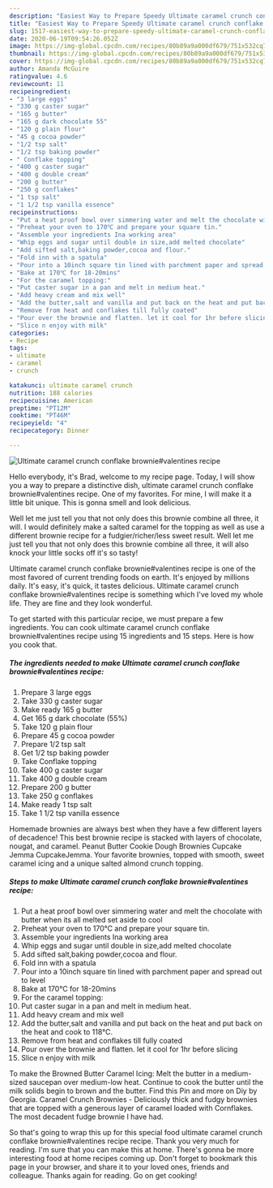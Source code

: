 ```yaml
---
description: "Easiest Way to Prepare Speedy Ultimate caramel crunch conflake brownie#valentines recipe"
title: "Easiest Way to Prepare Speedy Ultimate caramel crunch conflake brownie#valentines recipe"
slug: 1517-easiest-way-to-prepare-speedy-ultimate-caramel-crunch-conflake-brownievalentines-recipe
date: 2020-06-19T09:54:26.052Z
image: https://img-global.cpcdn.com/recipes/80b89a9a000df679/751x532cq70/ultimate-caramel-crunch-conflake-brownievalentines-recipe-recipe-main-photo.jpg
thumbnail: https://img-global.cpcdn.com/recipes/80b89a9a000df679/751x532cq70/ultimate-caramel-crunch-conflake-brownievalentines-recipe-recipe-main-photo.jpg
cover: https://img-global.cpcdn.com/recipes/80b89a9a000df679/751x532cq70/ultimate-caramel-crunch-conflake-brownievalentines-recipe-recipe-main-photo.jpg
author: Amanda McGuire
ratingvalue: 4.6
reviewcount: 11
recipeingredient:
- "3 large eggs"
- "330 g caster sugar"
- "165 g butter"
- "165 g dark chocolate 55"
- "120 g plain flour"
- "45 g cocoa powder"
- "1/2 tsp salt"
- "1/2 tsp baking powder"
- " Conflake topping"
- "400 g caster sugar"
- "400 g double cream"
- "200 g butter"
- "250 g conflakes"
- "1 tsp salt"
- "1 1/2 tsp vanilla essence"
recipeinstructions:
- "Put a heat proof bowl over simmering water and melt the chocolate with butter when its all melted set aside to cool"
- "Preheat your oven to 170℃ and prepare your square tin."
- "Assemble your ingredients Ina working area"
- "Whip eggs and sugar until double in size,add melted chocolate"
- "Add sifted salt,baking powder,cocoa and flour."
- "Fold inn with a spatula"
- "Pour into a 10inch square tin lined with parchment paper and spread out to level"
- "Bake at 170℃ for 18-20mins"
- "For the caramel topping:"
- "Put caster sugar in a pan and melt in medium heat."
- "Add heavy cream and mix well"
- "Add the butter,salt and vanilla and put back on the heat and put back on the heat and cook to 118℃."
- "Remove from heat and conflakes till fully coated"
- "Pour over the brownie and flatten. let it cool for 1hr before slicing"
- "Slice n enjoy with milk"
categories:
- Recipe
tags:
- ultimate
- caramel
- crunch

katakunci: ultimate caramel crunch 
nutrition: 188 calories
recipecuisine: American
preptime: "PT12M"
cooktime: "PT46M"
recipeyield: "4"
recipecategory: Dinner

---
```



![Ultimate caramel crunch conflake brownie#valentines recipe](https://img-global.cpcdn.com/recipes/80b89a9a000df679/751x532cq70/ultimate-caramel-crunch-conflake-brownievalentines-recipe-recipe-main-photo.jpg)

Hello everybody, it's Brad, welcome to my recipe page. Today, I will show you a way to prepare a distinctive dish, ultimate caramel crunch conflake brownie#valentines recipe. One of my favorites. For mine, I will make it a little bit unique. This is gonna smell and look delicious.

Well let me just tell you that not only does this brownie combine all three, it will. I would definitely make a salted caramel for the topping as well as use a different brownie recipe for a fudgier/richer/less sweet result. Well let me just tell you that not only does this brownie combine all three, it will also knock your little socks off it&#39;s so tasty!

Ultimate caramel crunch conflake brownie#valentines recipe is one of the most favored of current trending foods on earth. It's enjoyed by millions daily. It's easy, it's quick, it tastes delicious. Ultimate caramel crunch conflake brownie#valentines recipe is something which I've loved my whole life. They are fine and they look wonderful.


To get started with this particular recipe, we must prepare a few ingredients. You can cook ultimate caramel crunch conflake brownie#valentines recipe using 15 ingredients and 15 steps. Here is how you cook that.

<!--inarticleads1-->

##### The ingredients needed to make Ultimate caramel crunch conflake brownie#valentines recipe:

1. Prepare 3 large eggs
1. Take 330 g caster sugar
1. Make ready 165 g butter
1. Get 165 g dark chocolate (55%)
1. Take 120 g plain flour
1. Prepare 45 g cocoa powder
1. Prepare 1/2 tsp salt
1. Get 1/2 tsp baking powder
1. Take  Conflake topping
1. Take 400 g caster sugar
1. Take 400 g double cream
1. Prepare 200 g butter
1. Take 250 g conflakes
1. Make ready 1 tsp salt
1. Take 1 1/2 tsp vanilla essence


Homemade brownies are always best when they have a few different layers of decadence! This best brownie recipe is stacked with layers of chocolate, nougat, and caramel. Peanut Butter Cookie Dough Brownies Cupcake Jemma CupcakeJemma. Your favorite brownies, topped with smooth, sweet caramel icing and a unique salted almond crunch topping. 

<!--inarticleads2-->

##### Steps to make Ultimate caramel crunch conflake brownie#valentines recipe:

1. Put a heat proof bowl over simmering water and melt the chocolate with butter when its all melted set aside to cool
1. Preheat your oven to 170℃ and prepare your square tin.
1. Assemble your ingredients Ina working area
1. Whip eggs and sugar until double in size,add melted chocolate
1. Add sifted salt,baking powder,cocoa and flour.
1. Fold inn with a spatula
1. Pour into a 10inch square tin lined with parchment paper and spread out to level
1. Bake at 170℃ for 18-20mins
1. For the caramel topping:
1. Put caster sugar in a pan and melt in medium heat.
1. Add heavy cream and mix well
1. Add the butter,salt and vanilla and put back on the heat and put back on the heat and cook to 118℃.
1. Remove from heat and conflakes till fully coated
1. Pour over the brownie and flatten. let it cool for 1hr before slicing
1. Slice n enjoy with milk


To make the Browned Butter Caramel Icing: Melt the butter in a medium-sized saucepan over medium-low heat. Continue to cook the butter until the milk solids begin to brown and the butter. Find this Pin and more on Diy by Georgia. Caramel Crunch Brownies - Deliciously thick and fudgy brownies that are topped with a generous layer of caramel loaded with Cornflakes. The most decadent fudge brownie I have had. 

So that's going to wrap this up for this special food ultimate caramel crunch conflake brownie#valentines recipe recipe. Thank you very much for reading. I'm sure that you can make this at home. There's gonna be more interesting food at home recipes coming up. Don't forget to bookmark this page in your browser, and share it to your loved ones, friends and colleague. Thanks again for reading. Go on get cooking!

